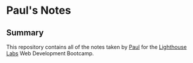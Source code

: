 # Paul's Notes

## Summary 

This repository contains all of the notes taken by [Paul](https://github.com/wei-paul) for the [Lighthouse Labs](https://www.lighthouselabs.ca/) Web Development Bootcamp.